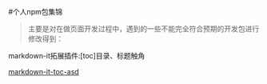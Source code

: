 #个人npm包集锦

> 主要是对在做页面开发过程中，遇到的一些不能完全符合预期的开发包进行修改得到：

markdown-it拓展插件:[toc]目录、标题触角

[markdown-it-toc-asd](https://github.com/lanlingnian/asd_npm/tree/master/markdown-it-toc-asd)

